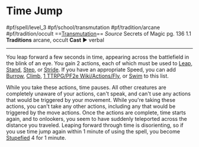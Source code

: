 # Time Jump
#pf/spell/level_3  #pf/school/transmutation #pf/tradition/arcane #pf/tradition/occult
==[Transmutation](../../../Traits/Transmutation.md)==
*Source* Secrets of Magic pg. 136 1.1
**Traditions** arcane, occult
**Cast** ► verbal

---
You leap forward a few seconds in time, appearing across the battlefield in the blink of an eye. You gain 2 actions, each of which must be used to [Leap](../../../Actions/Leap.md), [Stand](../../../Actions/Stand.md), [Step](../../../Actions/Step.md), or [Stride](../../../Actions/Stride.md). If you have an appropriate Speed, you can add [Burrow](../../../Actions/Burrow.md), [Climb](../../../Actions/Climb.md), [1 TTRPG/PF2e Wiki/Actions/Fly](1%20TTRPG/PF2e%20Wiki/Actions/Fly), or [Swim](../../../Actions/Swim.md) to this list.

While you take these actions, time pauses. All other creatures are completely unaware of your actions, can't speak, and can't use any actions that would be triggered by your movement. While you're taking these actions, you can't take any other actions, including any that would be triggered by the move actions. Once the actions are complete, time starts again, and to onlookers, you seem to have suddenly teleported across the distance you traveled. Leaping forward through time is disorienting, so if you use time jump again within 1 minute of using the spell, you become [Stupefied](../../../Conditions/Stupefied.md) 4 for 1 minute.